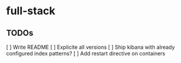 # full-stack

## TODOs
[ ] Write README
[ ] Explicite all versions
[ ] Ship kibana with already configured index patterns?
[ ] Add restart directive on containers